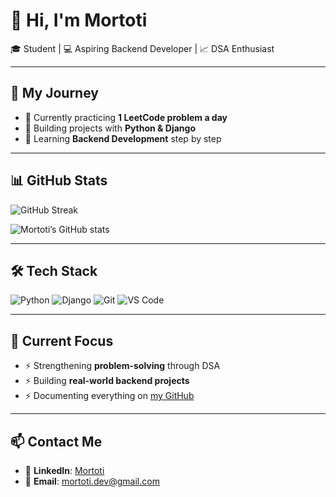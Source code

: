 # 👋 Hi, I'm Mortoti

🎓 Student | 💻 Aspiring Backend Developer | 📈 DSA Enthusiast  

---

## 🚀 My Journey
- 🔹 Currently practicing **1 LeetCode problem a day**  
- 🔹 Building projects with **Python & Django**  
- 🔹 Learning **Backend Development** step by step  

---

## 📊 GitHub Stats
![GitHub Streak](https://github-readme-streak-stats.herokuapp.com?user=Mortoti&theme=dark&hide_border=true&r=1)


![Mortoti’s GitHub stats](https://github-readme-stats.vercel.app/api?username=Mortoti&show_icons=true&theme=dark)



---

## 🛠️ Tech Stack
![Python](https://img.shields.io/badge/Python-3.11-blue?logo=python)
![Django](https://img.shields.io/badge/Django-Framework-green?logo=django)
![Git](https://img.shields.io/badge/Git-VersionControl-orange?logo=git)
![VS Code](https://img.shields.io/badge/VSCode-Editor-blue?logo=visualstudiocode)

---

## 📌 Current Focus
- ⚡ Strengthening **problem-solving** through DSA  
- ⚡ Building **real-world backend projects**  
- ⚡ Documenting everything on [my GitHub](https://github.com/Mortoti)

---


## 📫 Contact Me

- 🔗 **LinkedIn**: [Mortoti](https://www.linkedin.com/in/mortoti)  
- 📧 **Email**: [mortoti.dev@gmail.com](https://mail.google.com/mail/?view=cm&fs=1&to=mortoti.dev@gmail.com)




